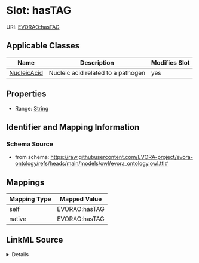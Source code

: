 

# Slot: hasTAG



URI: [EVORAO:hasTAG](https://raw.githubusercontent.com/EVORA-project/evora-ontology/refs/heads/main/models/owl/evora_ontology.owl.ttl#hasTAG)



<!-- no inheritance hierarchy -->





## Applicable Classes

| Name | Description | Modifies Slot |
| --- | --- | --- |
| [NucleicAcid](NucleicAcid.md) | Nucleic acid related to a pathogen |  yes  |







## Properties

* Range: [String](String.md)





## Identifier and Mapping Information







### Schema Source


* from schema: https://raw.githubusercontent.com/EVORA-project/evora-ontology/refs/heads/main/models/owl/evora_ontology.owl.ttl#




## Mappings

| Mapping Type | Mapped Value |
| ---  | ---  |
| self | EVORAO:hasTAG |
| native | EVORAO:hasTAG |




## LinkML Source

<details>
```yaml
name: hasTAG
from_schema: https://raw.githubusercontent.com/EVORA-project/evora-ontology/refs/heads/main/models/owl/evora_ontology.owl.ttl#
rank: 1000
alias: hasTAG
domain_of:
- Nucleic Acid
range: string

```
</details>